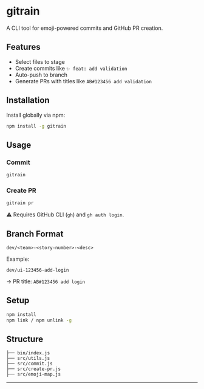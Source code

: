 # gitrain

A CLI tool for emoji-powered commits and GitHub PR creation.

## Features

- Select files to stage
- Create commits like `✨ feat: add validation`
- Auto-push to branch
- Generate PRs with titles like `AB#123456 add validation`

## Installation

Install globally via npm:

```bash
npm install -g gitrain
```

## Usage

### Commit

```bash
gitrain
```

### Create PR

```bash
gitrain pr
```

⚠️ Requires GitHub CLI (`gh`) and `gh auth login`.

## Branch Format

```
dev/<team>-<story-number>-<desc>
```

Example:

```
dev/ui-123456-add-login
```

→ PR title: `AB#123456 add login`

## Setup

```bash
npm install
npm link / npm unlink -g
```

## Structure

```
├── bin/index.js
├── src/utils.js
├── src/commit.js
├── src/create-pr.js
├── src/emoji-map.js
```

---
